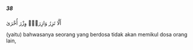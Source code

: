 ##### 38

<span class="ayah">أَلَّا تَزِرُ وَازِرَةٌۭ وِزْرَ أُخْرَىٰ</span>

<span class="ayah_translation">(yaitu) bahwasanya seorang yang berdosa tidak akan memikul dosa orang lain,</span>
